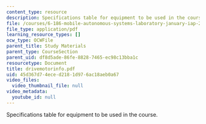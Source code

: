```yaml
---
content_type: resource
description: Specifications table for equipment to be used in the course.
file: /courses/6-186-mobile-autonomous-systems-laboratory-january-iap-2005/45d367d74eced2181d976ac18aeb0a67_drivemotorinfo.pdf
file_type: application/pdf
learning_resource_types: []
ocw_type: OCWFile
parent_title: Study Materials
parent_type: CourseSection
parent_uid: df8d5ade-86fe-8828-7465-ec98c13bba1c
resourcetype: Document
title: drivemotorinfo.pdf
uid: 45d367d7-4ece-d218-1d97-6ac18aeb0a67
video_files:
  video_thumbnail_file: null
video_metadata:
  youtube_id: null
---
```

Specifications table for equipment to be used in the course.

